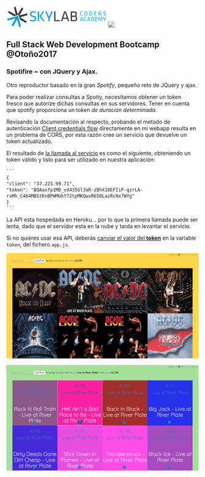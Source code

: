 [![Skylab](https://github.com/Iggy-Codes/logo-images/blob/master/logos/skylab-56.png)](http://www.skylabcoders.com/)
<a href="https://www.w3.org/"><img src="https://github.com/MarioTerron/logo-images/blob/master/logos/html5-css3-js.png" height= "56px"></a>

## Full Stack Web Development Bootcamp @Otoño2017

### Spotifire ~ con JQuery y Ajax.

Otro reproductor basado en la gran _Spotify_, pequeño reto de JQuery y  ajax.

Para poder realizar consultas a Spotiy, necesitamos obtener un token fresco que autorize dichas consultas en sus servidores. Tener en cuenta que spotify proporciona un token _de duración determinada_.

Revisando la documentación al respecto, probando el metodo de autenticación [Client credentials flow][credentials-flow] directamente en mi webapp resulta en un problema de CORS, por esta razón cree un servicio que devuelve un token actualizado.

El resultado de [la llamada al servicio][mtz-api] es como el siguiente, obteniendo un token válido y listo para ser utilizado en nuestra aplicación:

    ```
    {
    "client": "37.223.99.71",
    "token": "BQAaxfp1MD_vd435Gl3aR-zBhX18EFIiP-qzrLA-rxMh_C464MBStKnBPWMUkY72tpMKQwxR650LazRcNx7WYg"
    }
    ```

La API esta hospedada en Heroku... por lo que la primera llamada puede ser lenta, dado que el servidor esta en la nube y tarda en levantar el servicio.

Si no quieres usar esa API,  deberás [canviar el valor del **token**][spotify-token] en la variable ```token```, del fichero ```app.js```.

![artistas-screenshot-1](./img/screenshot-1.png)

![artistas-screenshot-1](./img/screenshot-2.png)

[credentials-flow]: https://developer.spotify.com/web-api/authorization-guide/#client-credentials-flow

[mtz-api]: https://whispering-tundra-41801.herokuapp.com/api/v1/mtzfactory

[spotify-token]: (https://developer.spotify.com/web-api/console/get-search-item/)